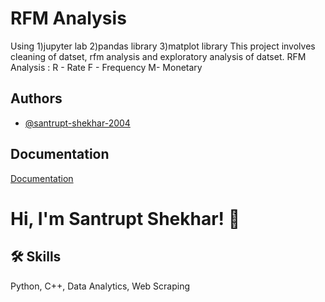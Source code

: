 
# RFM Analysis

Using 
1)jupyter lab
2)pandas library
3)matplot library
This project involves cleaning of datset, rfm analysis and exploratory analysis of datset.
RFM Analysis : R - Rate 
               F - Frequency
               M- Monetary 
## Authors

- [@santrupt-shekhar-2004](https://github.com/santrupt-shekhar-2004)



## Documentation

[Documentation](https://linktodocumentation)


# Hi, I'm Santrupt Shekhar! 👋



## 🛠 Skills
Python, C++, Data Analytics, Web Scraping

